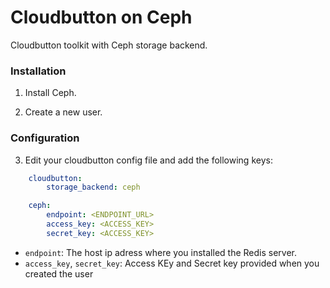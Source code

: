 # Cloudbutton on Ceph

Cloudbutton toolkit with Ceph storage backend.


### Installation

1. Install Ceph.

2. Create a new user.


### Configuration

3. Edit your cloudbutton config file and add the following keys:

```yaml
    cloudbutton:
        storage_backend: ceph

    ceph:
        endpoint: <ENDPOINT_URL>
        access_key: <ACCESS_KEY>
        secret_key: <ACCESS_KEY>
```

- `endpoint`: The host ip adress where you installed the Redis server.
- `access_key`, `secret_key`: Access KEy and Secret key provided when you created the user
 
